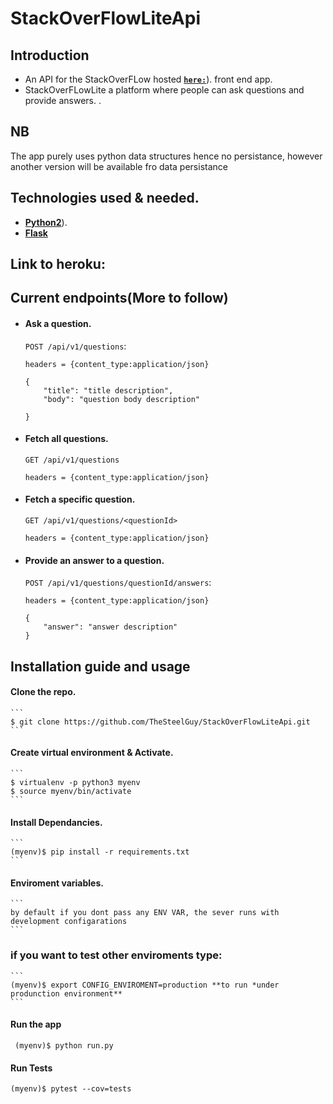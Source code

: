 # StackOverFlowLiteApi

## Introduction
* An API for the StackOverFLow hosted  **[```here:```](https://thesteelguy.github.io/StackOverFowLite/)**). front end app.
* StackOverFLowLite a platform where people can ask questions and provide answers. .
## NB
The app purely uses python data structures hence no persistance, however another version will be available fro data persistance

## Technologies used & needed.
* **[Python2](https://www.python.org/downloads/)**).
* **[Flask](flask.pocoo.org/)**  

## Link to heroku:

## Current endpoints(More to follow)

* #### Ask a question.
    `POST /api/v1/questions`: 
    ```
    headers = {content_type:application/json}

    {
        "title": "title description",
        "body": "question body description"

    }
    ```
* #### Fetch all questions.
    `GET /api/v1/questions`
    ```
    headers = {content_type:application/json}
    ```


* #### Fetch a specific question.   
    `GET /api/v1/questions/<questionId>` 
    ```
    headers = {content_type:application/json} 
    ```
    

* #### Provide an answer to a question.
    `POST /api/v1/questions/questionId/answers`:
    ```
    headers = {content_type:application/json}

    {
        "answer": "answer description"
    }
    ```


## Installation guide and usage

 #### **Clone the repo.**
    ```
    $ git clone https://github.com/TheSteelGuy/StackOverFlowLiteApi.git
    ```
 #### **Create virtual environment & Activate.**
    ```
    $ virtualenv -p python3 myenv 
    $ source myenv/bin/activate
    ```
 #### **Install Dependancies.**
    ```
    (myenv)$ pip install -r requirements.txt
    ```
 #### **Enviroment variables.**
    ```
    by default if you dont pass any ENV VAR, the sever runs with development configarations
    ```
### **if you want to test other enviroments type:**
    ```
    (myenv)$ export CONFIG_ENVIROMENT=production **to run *under produnction environment**
    ```

#### **Run the app**
   ```
    (myenv)$ python run.py
   ```
#### **Run Tests**
  ```
  (myenv)$ pytest --cov=tests
  ```
